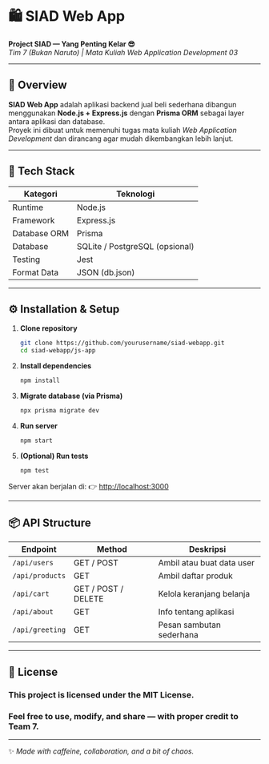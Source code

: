 # 🛍️ SIAD Web App  
**Project SIAD — Yang Penting Kelar 😎**  
_Tim 7 (Bukan Naruto) | Mata Kuliah Web Application Development 03_

---

## 🚀 Overview
**SIAD Web App** adalah aplikasi backend jual beli sederhana dibangun menggunakan **Node.js + Express.js** dengan **Prisma ORM** sebagai layer antara aplikasi dan database.  
Proyek ini dibuat untuk memenuhi tugas mata kuliah *Web Application Development* dan dirancang agar mudah dikembangkan lebih lanjut.

---

## 🧩 Tech Stack
| Kategori | Teknologi |
|-----------|------------|
| Runtime | Node.js |
| Framework | Express.js |
| Database ORM | Prisma |
| Database | SQLite / PostgreSQL (opsional) |
| Testing | Jest |
| Format Data | JSON (db.json) |

---

## ⚙️ Installation & Setup

1. **Clone repository**
   ```bash
   git clone https://github.com/yourusername/siad-webapp.git
   cd siad-webapp/js-app

2. **Install dependencies**

   ```bash
   npm install
   ```

3. **Migrate database (via Prisma)**

   ```bash
   npx prisma migrate dev
   ```

4. **Run server**

   ```bash
   npm start
   ```

5. **(Optional) Run tests**

   ```bash
   npm test
   ```

Server akan berjalan di:
👉 [http://localhost:3000](http://localhost:3000)

---

## 📦 API Structure

| Endpoint        | Method              | Deskripsi                 |
| --------------- | ------------------- | ------------------------- |
| `/api/users`    | GET / POST          | Ambil atau buat data user |
| `/api/products` | GET                 | Ambil daftar produk       |
| `/api/cart`     | GET / POST / DELETE | Kelola keranjang belanja  |
| `/api/about`    | GET                 | Info tentang aplikasi     |
| `/api/greeting` | GET                 | Pesan sambutan sederhana  |

---

## 🪪 License

### This project is licensed under the **MIT License**.
### Feel free to use, modify, and share — with proper credit to Team 7.
---

✨ *Made with caffeine, collaboration, and a bit of chaos.*
